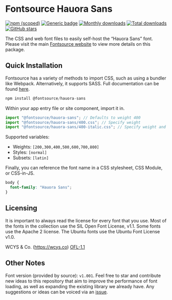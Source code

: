 # Fontsource Hauora Sans

[![npm (scoped)](https://img.shields.io/npm/v/@fontsource/hauora-sans?color=brightgreen)](https://www.npmjs.com/package/@fontsource/hauora-sans) [![Generic badge](https://img.shields.io/badge/fontsource-passing-brightgreen)](https://github.com/fontsource/fontsource) [![Monthly downloads](https://badgen.net/npm/dm/@fontsource/hauora-sans)](https://github.com/fontsource/fontsource) [![Total downloads](https://badgen.net/npm/dt/@fontsource/hauora-sans)](https://github.com/fontsource/fontsource) [![GitHub stars](https://img.shields.io/github/stars/fontsource/fontsource.svg?style=social&label=Star)](https://github.com/fontsource/fontsource/stargazers)

The CSS and web font files to easily self-host the “Hauora Sans” font. Please visit the main [Fontsource website](https://fontsource.org/fonts/hauora-sans) to view more details on this package.

## Quick Installation

Fontsource has a variety of methods to import CSS, such as using a bundler like Webpack. Alternatively, it supports SASS. Full documentation can be found [here](https://fontsource.org/docs/getting-started/introduction).

```javascript
npm install @fontsource/hauora-sans
```

Within your app entry file or site component, import it in.

```javascript
import "@fontsource/hauora-sans"; // Defaults to weight 400
import "@fontsource/hauora-sans/400.css"; // Specify weight
import "@fontsource/hauora-sans/400-italic.css"; // Specify weight and style

```

Supported variables:
- Weights: `[200,300,400,500,600,700,800]`
- Styles: `[normal]`
- Subsets: `[latin]`

Finally, you can reference the font name in a CSS stylesheet, CSS Module, or CSS-in-JS.

```css
body {
  font-family: "Hauora Sans";
}
```

## Licensing
It is important to always read the license for every font that you use.
Most of the fonts in the collection use the SIL Open Font License, v1.1. Some fonts use the Apache 2 license. The Ubuntu fonts use the Ubuntu Font License v1.0.

WCYS & Co. (https://wcys.co)
[OFL-1.1](https://github.com/WCYS-Co/Hauora-Sans/blob/master/OFL.txt)

## Other Notes
Font version (provided by source): `v1.001`.
Feel free to star and contribute new ideas to this repository that aim to improve the performance of font loading, as well as expanding the existing library we already have. Any suggestions or ideas can be voiced via an [issue](https://github.com/fontsource/fontsource/issues).